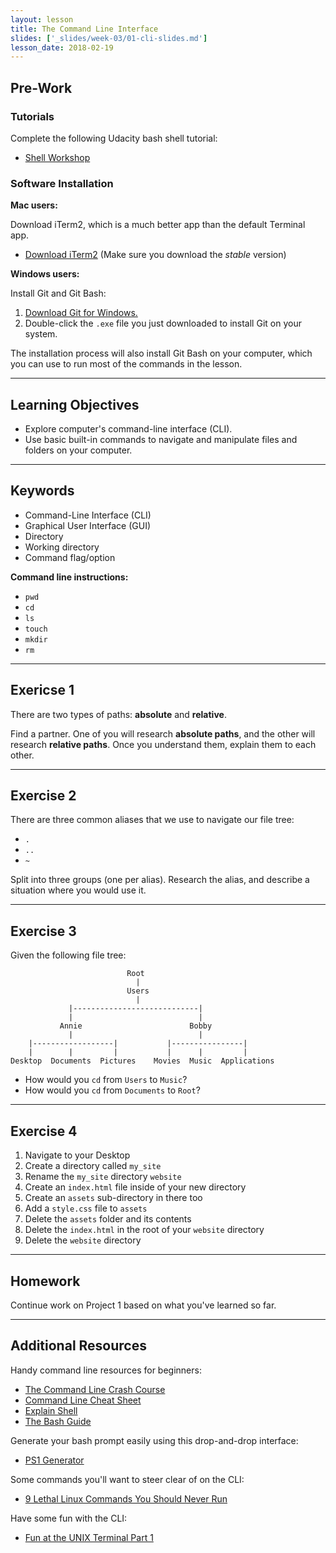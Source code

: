 ```yaml
---
layout: lesson
title: The Command Line Interface
slides: ['_slides/week-03/01-cli-slides.md']
lesson_date: 2018-02-19
---
```


## Pre-Work

### Tutorials

Complete the following Udacity bash shell tutorial:

* [Shell Workshop](https://www.udacity.com/course/shell-workshop--ud206)

### Software Installation

**Mac users:**

Download iTerm2, which is a much better app than the default Terminal app.

* [Download iTerm2](https://www.iterm2.com/downloads.html) (Make sure you download the _stable_ version)

**Windows users:**

Install Git and Git Bash:

1. [Download Git for Windows.](https://git-scm.com/download/win)
2. Double-click the `.exe` file you just downloaded to install Git on your system.

The installation process will also install Git Bash on your computer, which you can use to run most of the commands in the lesson.

---

## Learning Objectives

* Explore computer's command-line interface (CLI).
* Use basic built-in commands to navigate and manipulate files and folders on your computer.

---

## Keywords

* Command-Line Interface (CLI)
* Graphical User Interface (GUI)
* Directory
* Working directory
* Command flag/option

**Command line instructions:**

* `pwd`
* `cd`
* `ls`
* `touch`
* `mkdir`
* `rm`

---

## Exericse 1

There are two types of paths: **absolute** and **relative**.

Find a partner. One of you will research **absolute paths**, and the other will research **relative paths**. Once you understand them, explain them to each other.

---

## Exercise 2

There are three common aliases that we use to navigate our file tree:

* `.`
* `..`
* `~`

Split into three groups (one per alias). Research the alias, and describe a situation where you would use it.

---

## Exercise 3

Given the following file tree:

```
                          Root
                            |
                          Users
                            |
             |----------------------------|
             |                            |
           Annie                        Bobby
             |                            |
    |------------------|           |----------------|
    |        |         |           |      |         |
Desktop  Documents  Pictures    Movies  Music  Applications
```

* How would you `cd` from `Users` to `Music`?
* How would you `cd` from `Documents` to `Root`?

---

## Exercise 4

1. Navigate to your Desktop
2. Create a directory called `my_site`
3. Rename the `my_site` directory `website`
4. Create an `index.html` file inside of your new directory
5. Create an `assets` sub-directory in there too
6. Add a `style.css` file to `assets`
7. Delete the `assets` folder and its contents
8. Delete the `index.html` in the root of your `website` directory
9. Delete the `website` directory

---

## Homework

Continue work on Project 1 based on what you've learned so far.

---

## Additional Resources

Handy command line resources for beginners:

* [The Command Line Crash Course](http://cli.learncodethehardway.org/book/)
* [Command Line Cheat Sheet](http://www.git-tower.com/blog/command-line-cheat-sheet/)
* [Explain Shell](https://explainshell.com/)
* [The Bash Guide](http://www.bash.academy/)

Generate your bash prompt easily using this drop-and-drop interface:

* [PS1 Generator](http://bashrcgenerator.com/)

Some commands you'll want to steer clear of on the CLI:

* [9 Lethal Linux Commands You Should Never Run](http://www.makeuseof.com/tag/9-lethal-linux-commands-never-run/)

Have some fun with the CLI:

* [Fun at the UNIX Terminal Part 1](https://blog.regehr.org/archives/1483)
